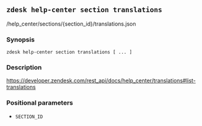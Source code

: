 ## `zdesk help-center section translations`

/help_center/sections/{section_id}/translations.json

### Synopsis

    zdesk help-center section translations [ ... ]

### Description

https://developer.zendesk.com/rest_api/docs/help_center/translations#list-translations

### Positional parameters

* `SECTION_ID`

